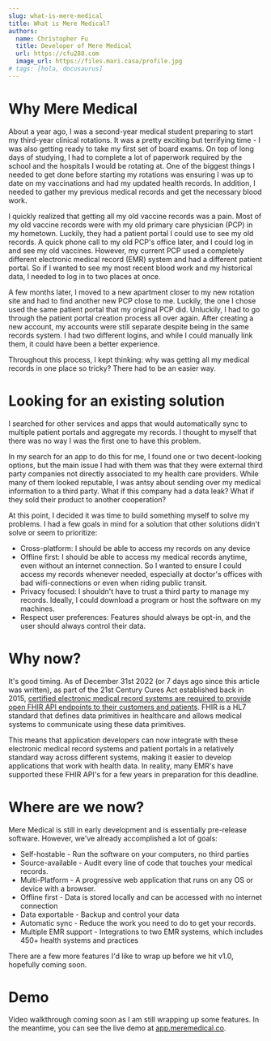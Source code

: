 ```yaml
---
slug: what-is-mere-medical
title: What is Mere Medical?
authors:
  name: Christopher Fu
  title: Developer of Mere Medical
  url: https://cfu288.com
  image_url: https://files.mari.casa/profile.jpg
# tags: [hola, docusaurus]
---
```


# Why Mere Medical

About a year ago, I was a second-year medical student preparing to start my third-year clinical rotations. It was a pretty exciting but terrifying time - I was also getting ready to take my first set of board exams. On top of long days of studying, I had to complete a lot of paperwork required by the school and the hospitals I would be rotating at. One of the biggest things I needed to get done before starting my rotations was ensuring I was up to date on my vaccinations and had my updated health records. In addition, I needed to gather my previous medical records and get the necessary blood work.

I quickly realized that getting all my old vaccine records was a pain. Most of my old vaccine records were with my old primary care physician (PCP) in my hometown. Luckily, they had a patient portal I could use to see my old records. A quick phone call to my old PCP's office later, and I could log in and see my old vaccines. However, my current PCP used a completely different electronic medical record (EMR) system and had a different patient portal. So if I wanted to see my most recent blood work and my historical data, I needed to log in to two places at once.

A few months later, I moved to a new apartment closer to my new rotation site and had to find another new PCP close to me. Luckily, the one I chose used the same patient portal that my original PCP did. Unluckily, I had to go through the patient portal creation process all over again. After creating a new account, my accounts were still separate despite being in the same records system. I had two different logins, and while I could manually link them, it could have been a better experience.

Throughout this process, I kept thinking: why was getting all my medical records in one place so tricky? There had to be an easier way.

# Looking for an existing solution

I searched for other services and apps that would automatically sync to multiple patient portals and aggregate my records. I thought to myself that there was no way I was the first one to have this problem.

In my search for an app to do this for me, I found one or two decent-looking options, but the main issue I had with them was that they were external third party companies not directly associated to my health care providers. While many of them looked reputable, I was antsy about sending over my medical information to a third party. What if this company had a data leak? What if they sold their product to another cooperation?

At this point, I decided it was time to build something myself to solve my problems. I had a few goals in mind for a solution that other solutions didn't solve or seem to prioritize:

- Cross-platform: I should be able to access my records on any device
- Offline first: I should be able to access my medical records anytime, even without an internet connection. So I wanted to ensure I could access my records whenever needed, especially at doctor's offices with bad wifi-connections or even when riding public transit.
- Privacy focused: I shouldn't have to trust a third party to manage my records. Ideally, I could download a program or host the software on my machines.
- Respect user preferences: Features should always be opt-in, and the user should always control their data.

# Why now?

It's good timing. As of December 31st 2022 (or 7 days ago since this article was written), as part of the 21st Century Cures Act established back in 2015, [certified electronic medical record systems are required to provide open FHIR API endpoints to their customers and patients](https://www.healthit.gov/buzz-blog/healthit-certification/an-upcoming-milestone-in-our-interoperability-journey). FHIR is a HL7 standard that defines data primitives in healthcare and allows medical systems to communicate using these data primitives.

This means that application developers can now integrate with these electronic medical record systems and patient portals in a relatively standard way across different systems, making it easier to develop applications that work with health data. In reality, many EMR's have supported these FHIR API's for a few years in preparation for this deadline.

# Where are we now?

Mere Medical is still in early development and is essentially pre-release software. However, we've already accomplished a lot of goals:

- Self-hostable - Run the software on your computers, no third parties
- Source-available - Audit every line of code that touches your medical records.
- Multi-Platform - A progressive web application that runs on any OS or device with a browser.
- Offline first - Data is stored locally and can be accessed with no internet connection
- Data exportable - Backup and control your data
- Automatic sync - Reduce the work you need to do to get your records.
- Multiple EMR support - Integrations to two EMR systems, which includes 450+ health systems and practices

There are a few more features I'd like to wrap up before we hit v1.0, hopefully coming soon.

# Demo

Video walkthrough coming soon as I am still wrapping up some features. In the meantime, you can see the live demo at [app.meremedical.co](https://app.meremedical.co).

